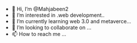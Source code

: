 - 👋 Hi, I’m @Mahjabeen2
- 👀 I’m interested in .web development..
- 🌱 I’m currently learning web 3.0 and metaverce...
- 💞️ I’m looking to collaborate on ...
- 📫 How to reach me ...

<!---
Mahjabeen2/Mahjabeen2 is a ✨ special ✨ repository because its `README.md` (this file) appears on your GitHub profile.
You can click the Preview link to take a look at your changes.
--->
